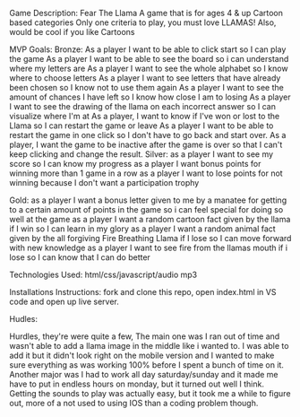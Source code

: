 Game Description:
Fear The Llama
A game that is for ages 4 & up
Cartoon based categories
Only one criteria to play, you must love LLAMAS!
Also, would be cool if you like Cartoons



MVP Goals:
Bronze:
As a player I want to be able to click start so I can play the game
As a player I want to be able to see the board so i can understand where my letters are
As a player I want to see the whole alphabet so I know where to choose letters
As a player I want to see letters that have already been chosen so I know not to use them again
As a player I want to see the amount of chances I have left so I know how close I am to losing
As a player I want to see the drawing of the llama on each incorrect answer so I can visualize where I'm at
As a player, I want to know if I've won or lost to the Llama so I can restart the game or leave
As a player I want to be able to restart the game in one click so I don't have to go back and start over.
As a player, I want the game to be inactive after the game is over so that I can't keep clicking and change the result.
Silver:
as a player I want to see my score so I can know my progress
as a player I want bonus points for winning more than 1 game in a row
as a player I want to lose points for not winning because I don't want a participation trophy

Gold:
as a player I want a bonus letter given to me by a manatee for getting to a certain amount of points in the game so i can feel special for doing so well at the game
as a player I want a random cartoon fact given by the llama if I win so I can learn in my glory
as a player I want a random animal fact given by the all forgiving Fire Breathing Llama if I lose so I can move forward with new knowledge
as a player I want to see fire from the llamas mouth if i lose so I can know that I can do better

Technologies Used:
html/css/javascript/audio mp3



Installations Instructions:
fork and clone this repo, open index.html in VS code and open up live server.


Hudles:

Hurdles, they're were quite a few, The main one was I ran out of time and wasn't able to add a llama image in the middle like i wanted to. I was able to add it but it didn't look right on the mobile version and I wanted to make sure everything as was working 100% before I spent a bunch of time on it. Another major was I had to work all day saturday/sunday and it made me have to put in endless hours on monday, but it turned out well I think. Getting the sounds to play was actually easy, but it took me a while to figure out, more of a not used to using IOS than a coding problem though. 
